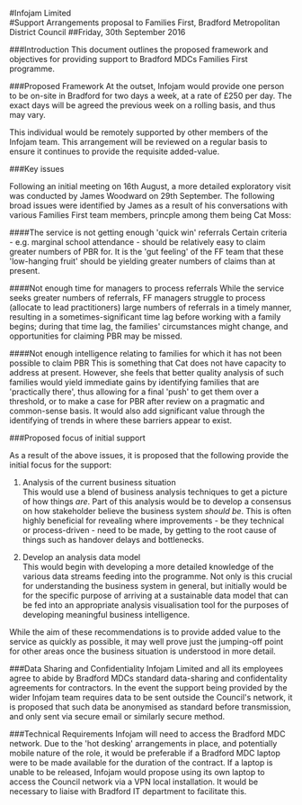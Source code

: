 #Infojam Limited </br>
#Support Arrangements proposal to Families First, Bradford Metropolitan District Council
##Friday, 30th September 2016

###Introduction
This document outlines the proposed framework and objectives for providing support to Bradford MDCs Families First programme.

###Proposed Framework
At the outset, Infojam would provide one person to be on-site in Bradford for two days a week, at a rate of £250 per day.  The exact days will be agreed the previous week on a rolling basis, and thus may vary.  

This individual would be remotely supported by other members of the Infojam team.  This arrangement will be reviewed on a regular basis to ensure it continues to provide the requisite added-value.

###Key issues

Following an initial meeting on 16th August, a more detailed exploratory visit was conducted by James Woodward on 29th September.  The following broad issues were identified by James as a result of his conversations with various Families First team members, princple among them being Cat Moss:

####The service is not getting enough 'quick win' referrals
Certain criteria - e.g. marginal school attendance - should be relatively easy to claim greater numbers of PBR for.  It is the 'gut feeling' of the FF team that these 'low-hanging fruit' should be yielding greater numbers of claims than at present.  </br>

####Not enough time for managers to process referrals
While the service seeks greater numbers of referrals, FF managers struggle to process (allocate to lead practitioners) large numbers of referrals in a timely manner, resulting in a sometimes-significant time lag before working with a family begins; during that time lag, the families' circumstances might change, and opportunities for claiming PBR may be missed.</br>

####Not enough intelligence relating to families for which it has not been possible to claim PBR
This is something that Cat does not have capacity to address at present.  However, she feels that better quality analysis of such families would yield immediate gains by identifying families that are 'practically there', thus allowing for a final 'push' to get them over a threshold, or to make a case for PBR after review on a pragmatic and common-sense basis.  It would also add significant value through the identifying of trends in where these barriers appear to exist.</br>


###Proposed focus of initial support

As a result of the above issues, it is proposed that the following provide the initial focus for the support:

1. Analysis of the current business situation </br>
This would use a blend of business analysis techniques to get a picture of how things *are*.  Part of this analysis would be to develop a consensus on how stakeholder believe the business system *should be*.  This is often highly beneficial for revealing where improvements - be they technical or process-driven - need to be made, by getting to the root cause of things such as handover delays and bottlenecks.

2. Develop an analysis data model </br>
This would begin with developing a more detailed knowledge of the various data streams feeding into the programme.  Not only is this crucial for understanding the business system in general, but initially would be for the specific purpose of arriving at a sustainable data model that can be fed into an appropriate analysis visualisation tool for the purposes of developing meaningful business intelligence.

While the aim of these recommendations is to provide added value to the service as quickly as possible, it may well prove just the jumping-off point for other areas once the business situation is understood in more detail.


###Data Sharing and Confidentiality
Infojam Limited and all its employees agree to abide by Bradford MDCs standard data-sharing and confidentality agreements for contractors.  In the event the support being provided by the wider Infojam team requires data to be sent outside the Council's network, it is proposed that such data be anonymised as standard before transmission, and only sent via secure email or similarly secure method.

###Technical Requirements
Infojam will need to access the Bradford MDC network.  Due to the 'hot desking' arrangements in place, and potentially mobile nature of the role, it would be preferable if a Bradford MDC laptop were to be made available for the duration of the contract.  If a laptop is unable to be released, Infojam would propose using its own laptop to access the Council network via a VPN local installation.  It would be necessary to liaise with Bradford IT department to facilitate this.
